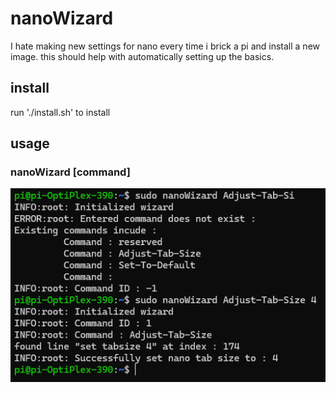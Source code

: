# nanoWizard
I hate making new settings for nano every time i brick a pi and install a new image. this should help with automatically setting up the basics.
## install
run './install.sh' to install
## usage 
### nanoWizard [command] <args>
![Application Overview](./media/sample.png)
